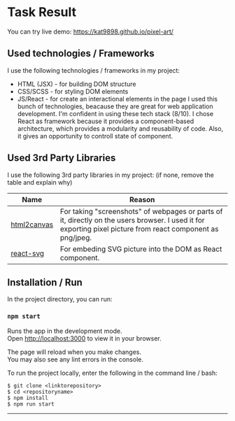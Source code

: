 # Task Result

You can try live demo: https://kat9898.github.io/pixel-art/

## Used technologies / Frameworks

I use the following technologies / frameworks in my project:

- HTML (JSX) - for building DOM structure
- CSS/SCSS - for styling DOM elements
- JS/React - for create an interactional elements in the page
  I used this bunch of technologies, beacause they are great for web application development. I'm confident in using these tech stack (8/10).
  I chose React as framework because it provides a component-based architecture, which provides a modularity and reusability of code. Also, it gives an opportunity to controll state of component.

## Used 3rd Party Libraries

I use the following 3rd party libraries in my project: (if none, remove the table and explain why)

| Name                                                     | Reason                                                                                                                                                      |
| -------------------------------------------------------- | ----------------------------------------------------------------------------------------------------------------------------------------------------------- |
| [html2canvas](https://www.npmjs.com/package/html2canvas) | For taking "screenshots" of webpages or parts of it, directly on the users browser. I used it for exporting pixel picture from react component as png/jpeg. |
| [react-svg](https://www.npmjs.com/package/react-svg)     | For embeding SVG picture into the DOM as React component.                                                                                                   |

## Installation / Run

In the project directory, you can run:

### `npm start`

Runs the app in the development mode.\
Open [http://localhost:3000](http://localhost:3000) to view it in your browser.

The page will reload when you make changes.\
You may also see any lint errors in the console.

To run the project locally, enter the following in the command line / bash:

```console
$ git clone <linktorepository>
$ cd <repositoryname>
$ npm install
$ npm run start
```

---
